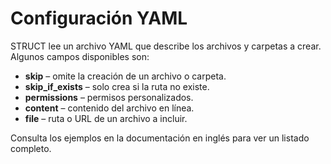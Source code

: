 # Configuración YAML

STRUCT lee un archivo YAML que describe los archivos y carpetas a crear. Algunos campos disponibles son:

- **skip** – omite la creación de un archivo o carpeta.
- **skip_if_exists** – solo crea si la ruta no existe.
- **permissions** – permisos personalizados.
- **content** – contenido del archivo en línea.
- **file** – ruta o URL de un archivo a incluir.

Consulta los ejemplos en la documentación en inglés para ver un listado completo.
